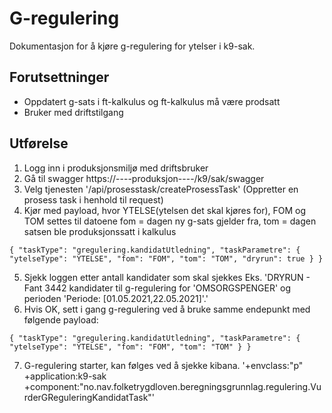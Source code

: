 # G-regulering

Dokumentasjon for å kjøre g-regulering for ytelser i k9-sak.

## Forutsettninger

- Oppdatert g-sats i ft-kalkulus og ft-kalkulus må være prodsatt
- Bruker med driftstilgang

## Utførelse

1. Logg inn i produksjonsmiljø med driftsbruker
2. Gå til swagger https://----produksjon----/k9/sak/swagger
3. Velg tjenesten '/api/prosesstask/createProsessTask' (Oppretter en prosess task i henhold til request)
4. Kjør med payload, hvor YTELSE(ytelsen det skal kjøres for), FOM og TOM settes til datoene fom = dagen ny g-sats gjelder fra, tom = dagen satsen ble produksjonssatt i kalkulus
   
``{
   "taskType": "gregulering.kandidatUtledning",
   "taskParametre": {
   "ytelseType": "YTELSE",
   "fom": "FOM",
   "tom": "TOM",
   "dryrun": true } }``

5. Sjekk loggen etter antall kandidater som skal sjekkes Eks. 'DRYRUN - Fant 3442 kandidater til g-regulering for 'OMSORGSPENGER' og perioden 'Periode: [01.05.2021,22.05.2021]'.'
6. Hvis OK, sett i gang g-regulering ved å bruke samme endepunkt med følgende payload:

``{
"taskType": "gregulering.kandidatUtledning",
"taskParametre": {
"ytelseType": "YTELSE",
"fom": "FOM",
"tom": "TOM" } }``

7. G-regulering starter, kan følges ved å sjekke kibana.
'+envclass:"p" +application:k9-sak +component:"no.nav.folketrygdloven.beregningsgrunnlag.regulering.VurderGReguleringKandidatTask"'
